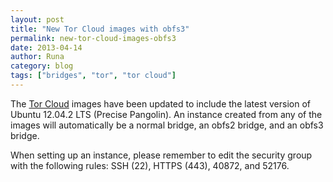 ```yaml
---
layout: post
title: "New Tor Cloud images with obfs3"
permalink: new-tor-cloud-images-obfs3
date: 2013-04-14
author: Runa
category: blog
tags: ["bridges", "tor", "tor cloud"]
---
```


The [Tor Cloud](https://cloud.torproject.org/) images have been updated to include the latest version of Ubuntu 12.04.2 LTS (Precise Pangolin). An instance created from any of the images will automatically be a normal bridge, an obfs2 bridge, and an obfs3 bridge.

When setting up an instance, please remember to edit the security group with the following rules: SSH (22), HTTPS (443), 40872, and 52176.

